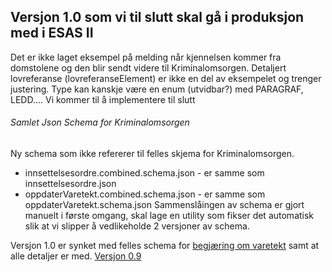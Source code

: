 ## Versjon 1.0 som vi til slutt skal gå i produksjon med i ESAS II
Det er ikke laget eksempel på melding når kjennelsen kommer fra domstolene og den blir sendt videre til Kriminalomsorgen.
Detaljert lovreferanse (lovreferanseElement) er ikke en del av eksempelet og trenger justering. Type kan kanskje være en enum (utvidbar?) med PARAGRAF, LEDD....
Vi kommer til å implementere til slutt 
###### Samlet Json Schema for Kriminalomsorgen
Ny schema som ikke refererer til felles skjema for Kriminalomsorgen. 
* innsettelsesordre.combined.schema.json - er samme som innsettelsesordre.json
* oppdaterVaretekt.combined.schema.json - er samme som oppdaterVaretekt.schema.json
Sammenslåingen av schema er gjort manuelt i første omgang, skal lage en utility som fikser det automatisk slik at vi slipper å vedlikeholde 2 versjoner av schema.

Versjon 1.0 er synket med felles schema for [begjæring om varetekt](../../varetekt/reamde.md) samt at alle detaljer er med.
[Versjon 0.9](../0.9/readme.md)